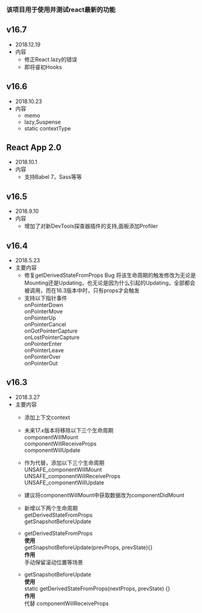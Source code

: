### 该项目用于使用并测试react最新的功能
<!-- 
## 版本号
*  日期
*  内容 -->

##  v16.7
*   2018.12.19
*   内容
    *   修正React.lazy的错误
    *   即将睿初Hooks
##  v16.6
*   2018.10.23
*   内容
    *   memo
    *   lazy,Suspense
    *   static contextType

##  React App 2.0
*   2018.10.1
*   内容
    *   支持Babel 7，Sass等等

## v16.5
*  2018.9.10
*  内容 
    *   增加了对新DevTools探查器插件的支持,面板添加Profiler


## v16.4
*  2018.5.23
*  主要内容   
    * 修复getDerivedStateFromProps Bug
      将该生命周期的触发修改为无论是Mounting还是Updating，也无论是因为什么引起的Updating，全部都会被调用，而在16.3版本中时，只有props才会触发
    * 支持以下指针事件  
    onPointerDown   
    onPointerMove   
    onPointerUp   
    onPointerCancel   
    onGotPointerCapture   
    onLostPointerCapture    
    onPointerEnter    
    onPointerLeave    
    onPointerOver   
    onPointerOut    

##  v16.3
* 2018.3.27
* 主要内容
  * 添加上下文context
  * 未来17.x版本将移除以下三个生命周期  
  componentWillMount  
  componentWillReceiveProps   
  componentWillUpdate

  * 作为代替，添加以下三个生命周期  
  UNSAFE_componentWillMount 
  UNSAFE_componentWillReceiveProps  
  UNSAFE_componentWillUpdate

  * 建议将componentWillMount中获取数据改为componentDidMount

  * 新增以下两个生命周期  
  getDerivedStateFromProps  
  getSnapshotBeforeUpdate 


  
  * getDerivedStateFromProps  
  **使用**   
  getSnapshotBeforeUpdate(prevProps, prevState){}   
  **作用**  
  手动保留滚动位置等场景
  
  * getSnapshotBeforeUpdate   
  **使用**  
  static getDerivedStateFromProps(nextProps, prevState) {}  
  **作用**  
  代替 componentWillReceiveProps